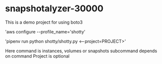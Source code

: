# snapshotalyzer-30000

This is a demo project for using boto3

'aws configure --profile_name='shotty'

'pipenv run python shotty/shotty.py <command> <subcommand> <--project=PROJECT>'

Here command is instances, volumes or snapshots
subcommand depends on command
Project is optional

